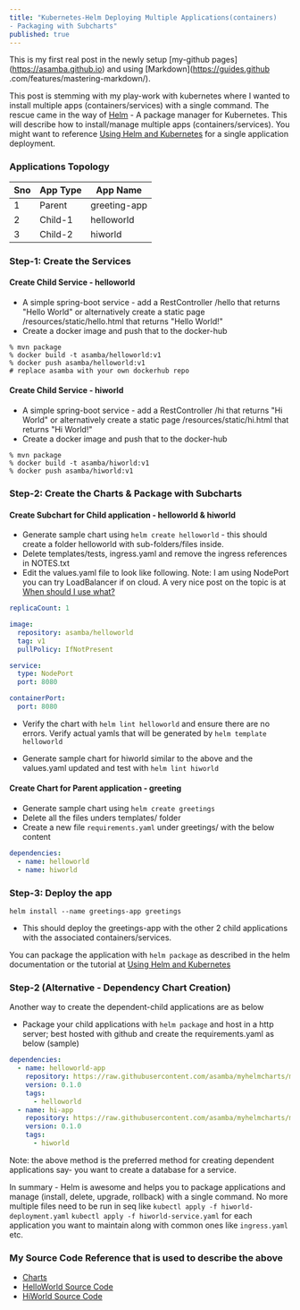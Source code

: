 ```yaml
---
title: "Kubernetes-Helm Deploying Multiple Applications(containers) 
- Packaging with Subcharts"
published: true
---
```


This is my first real post in the newly setup [my-github pages]
(https://asamba.github.io) and using [Markdown](https://guides.github
.com/features/mastering-markdown/).

This post is stemming with my play-work with kubernetes where I wanted to install multiple apps (containers/services) with a single command. The rescue came in the way of [Helm](https://helm.sh/) - A package manager for Kubernetes. This will describe how to install/manage multiple apps (containers/services). You might want to reference [Using Helm and Kubernetes](https://www.baeldung.com/kubernetes-helm) for a single application deployment.
 
### Applications Topology

| Sno | App Type | App Name |
| -------- | ------- | ------- | 
| 1 | Parent | greeting-app |
| 2 | Child-1 | helloworld |
| 3 | Child-2 | hiworld |


### Step-1: Create the Services

#### Create Child Service - helloworld 
* A simple spring-boot service -  add a RestController /hello 
that returns "Hello World" or alternatively create a static page 
/resources/static/hello.html that returns "Hello World!"
* Create a docker image and push that to the docker-hub

```console
% mvn package
% docker build -t asamba/helloworld:v1 
% docker push asamba/helloworld:v1
# replace asamba with your own dockerhub repo
```

#### Create Child Service - hiworld 
* A simple spring-boot service -  add a RestController /hi 
that returns "Hi World" or alternatively create a static page 
/resources/static/hi.html that returns "Hi World!"
* Create a docker image and push that to the docker-hub

```console
% mvn package
% docker build -t asamba/hiworld:v1 
% docker push asamba/hiworld:v1
```

### Step-2: Create the Charts & Package with Subcharts

#### Create Subchart for Child application - helloworld & hiworld
* Generate sample chart using ```helm create helloworld``` - this should create a folder helloworld with sub-folders/files inside. 
* Delete templates/tests, ingress.yaml and remove the ingress references in NOTES.txt
* Edit the values.yaml file to look like following. Note: I am using 
NodePort you can try LoadBalancer if on cloud. A very nice post on 
the topic is at [When should I use what?](https://medium.com/google-cloud/kubernetes-nodeport-vs-loadbalancer-vs-ingress-when-should-i-use-what-922f010849e0)

```yaml
replicaCount: 1

image:
  repository: asamba/helloworld
  tag: v1
  pullPolicy: IfNotPresent

service:
  type: NodePort
  port: 8080

containerPort:
  port: 8080

```

* Verify the chart with `helm lint helloworld` and ensure there are 
no errors. Verify actual yamls that will be generated by `helm template 
helloworld`

* Generate sample chart for hiworld similar to the above and the values.yaml updated and test with `helm lint hiworld` 

#### Create Chart for Parent application - greeting
* Generate sample chart using `helm create greetings` 
* Delete all the files unders templates/ folder
* Create a new file `requirements.yaml` under greetings/ with the below content

```yaml
dependencies:
  - name: helloworld
  - name: hiworld

```

### Step-3: Deploy the app

`helm install --name greetings-app greetings`

* This should deploy the greetings-app with the other 2 child applications with the associated containers/services.

You can package the application with `helm package` as described in the helm documentation or the tutorial at [Using Helm and Kubernetes](https://www.baeldung.com/kubernetes-helm)
 
### Step-2 (Alternative - Dependency Chart Creation) 
Another way to create the dependent-child applications are as below
* Package your child applications with `helm package` and host in a 
http server; best hosted with github and create the requirements.yaml as below (sample)

```yaml
dependencies:
  - name: helloworld-app
    repository: https://raw.githubusercontent.com/asamba/myhelmcharts/master/
    version: 0.1.0
    tags:
      - helloworld
  - name: hi-app
    repository: https://raw.githubusercontent.com/asamba/myhelmcharts/master/
    version: 0.1.0
    tags:
      - hiworld
```


Note: the above method is the preferred method for creating dependent applications say- you want to create a database for a service.

In summary - Helm is awesome and helps you to package applications 
and manage (install, delete, upgrade, rollback) with a single command.
 No more multiple files need to be run in seq like `kubectl apply -f hiworld-deployment.yaml` `kubectl apply -f hiworld-service.yaml` for each application you want to maintain along with common ones like `ingress.yaml` etc.

### My Source Code Reference that is used to describe the above

* [Charts](https://github.com/asamba/greetings-charts) 
* [HelloWorld Source Code](https://github.com/asamba/helloworld)
* [HiWorld Source Code](https://github.com/asamba/hiworld)
